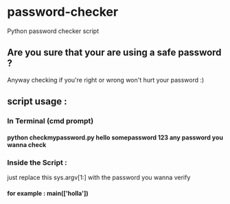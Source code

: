 # password-checker
 Python password checker script
 
 ## Are you sure that your are using a safe password ? 
  Anyway checking if you're right or wrong won't hurt your password :)
  
 ## script usage : 
  
 ### In Terminal (cmd prompt) 
  
  #### python checkmypassword.py hello somepassword 123 any password you wanna check
  
  ### Inside the Script : 
  
  just replace this sys.argv[1:] with the password you wanna verify 
  #### for example :  main(['holla']) 
